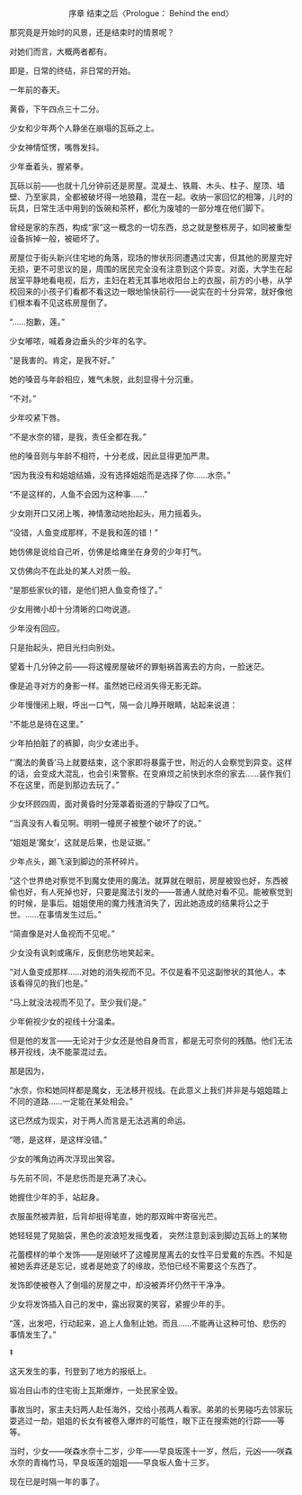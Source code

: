 <p align="center">序章 结束之后〈Prologue： Behind the end〉</p>

那究竟是开始时的风景，还是结束时的情景呢？

对她们而言，大概两者都有。

即是，日常的终结，非日常的开始。

一年前的春天。

黄昏，下午四点三十二分。

少女和少年两个人静坐在崩塌的瓦砾之上。

少女神情怔愣，嘴唇发抖。

少年垂着头，握紧拳。

瓦砾以前——也就十几分钟前还是房屋。混凝土、铁屑、木头、柱子、屋顶、墙壁、乃至家具，全都被破坏得一地狼藉，混在一起。收纳一家回忆的相簿，儿时的玩具，日常生活中用到的饭碗和茶杯，都化为废墟的一部分堆在他们脚下。

曾经是家的东西，构成“家”这一概念的一切东西，总之就是整栋房子，如同被重型设备拆掉一般，被砸坏了。

房屋位于街头新兴住宅地的角落，现场的惨状形同遭遇过灾害，但其他的房屋完好无损，更不可思议的是，周围的居民完全没有注意到这个异变。对面，大学生在起居室平静地看电视，后方，主妇在若无其事地收阳台上的衣服，前方的小巷，从学校回来的小孩子们看都不看这边一眼地愉快前行——说实在的十分异常，就好像他们根本看不见这栋房屋倒了。

“……抱歉，莲。”

少女嘟哝，喊着身边垂头的少年的名字。

“是我害的。肯定，是我不好。”

她的嗓音与年龄相应，雉气未脱，此刻显得十分沉重。

“不对。”

少年咬紧下唇。

“不是水奈的错，是我，责任全都在我。”

他的嗓音则与年龄不相符，十分老成，因此显得更加严肃。

“因为我没有和姐姐结婚，没有选择姐姐而是选择了你……水奈。”

“不是这样的，人鱼不会因为这种事……”

少女刚开口又闭上嘴，神情激动地抬起头，用力摇着头。

“没错，人鱼变成那样，不是我和莲的错！”

她仿佛是说给自己听，仿佛是给瘫坐在身旁的少年打气。

又仿佛向不在此处的某人对质一般。

“是那些家伙的错，是他们把人鱼变奇怪了。”

少女用微小却十分清晰的口吻说道。

少年没有回应。

只是抬起头，把目光扫向别处。

望着十几分钟之前——将这幢房屋破坏的罪魁祸首离去的方向，一脸迷茫。

像是追寻对方的身影一样。虽然她已经消失得无影无踪。

少年慢慢闭上眼，呼出一口气，隔一会儿睁开眼睛，站起来说道：

“不能总是待在这里。”

少年拍拍脏了的裤脚，向少女递出手。

“‘魔法的黄昏’马上就要结束，这个家即将暴露于世，附近的人会察觉到异变。这样的话，会变成大混乱，也会引来警察。在变麻烦之前快到水奈的家去……装作我们不在这里，而是到那边去玩了。”

少女环顾四周，面对黄昏时分笼罩着街道的宁静叹了口气。

“当真没有人看见啊。明明一幢房子被整个破坏了的说。”

“姐姐是‘魔女’，这就是后果，也是证据。”

少年点头，踢飞滚到脚边的茶杯碎片。

“这个世界绝对察觉不到魔女使用的魔法。就算就在眼前，房屋被毁也好，东西被偷也好，有人死掉也好，只要是魔法引发的——普通人就绝对看不见。能被察觉到的时候，是事后。姐姐使用的魔力残渣消失了，因此她造成的结果将公之于世。……在事情发生过后。”

“简直像是对人鱼视而不见呢。”

少女没有讽刺或痛斥，反倒悲伤地笑起来。

“对人鱼变成那样……对她的消失视而不见。不仅是看不见这副惨状的其他人，本该看得见的我们也是。”

“马上就没法视而不见了。至少我们是。”

少年俯视少女的视线十分温柔。

但是他的发言——无论对于少女还是他自身而言，都是无可奈何的残酷。他们无法移开视线，决不能蒙混过去。

那是因为，

“水奈，你和她同样都是魔女，无法移开视线。在此意义上我们并非是与姐姐踏上不同的道路……一定能在某处相会。”

这已然成为现实，对于两人而言是无法逃离的命运。

“嗯，是这样，是这样没错。”

少女的嘴角边再次浮现出笑容。

与先前不同，不是悲伤而是充满了决心。

她握住少年的手，站起身。

衣服虽然被弄脏，后背却挺得笔直，她的那双眸中寄宿光芒。

她轻轻晃了晃脑袋，黑色的波浪短发摇曳着， 突然注意到滚到脚边瓦砾上的某物

花蕾模样的单个发饰——是刚破坏了这幢房屋离去的女性平日爱戴的东西。不知是被她丢弃还是忘记，或者是她变了的缘故，恐怕已经不需要这个东西了。

发饰即使被卷入了倒塌的房屋之中，却没被弄坏仍然干干净净。

少女将发饰插入自己的发中，露出寂寞的笑容，紧握少年的手。

“莲，出发吧，行动起来，追上人鱼制止她。而且……不能再让这种可怕、悲伤的事情发生了。”

‡

这天发生的事，刊登到了地方的报纸上。

锻冶目山市的住宅街上瓦斯爆炸，一处民家全毁。

事故当时，家主夫妇两人赴任海外，交给小孩两人看家。弟弟的长男碰巧去邻家玩耍逃过一劫，姐姐的长女有被卷入爆炸的可能性，眼下正在搜索她的行踪——等等。

当时，少女——咲森水奈十二岁，少年——早良坂莲十一岁，然后，元凶——咲森水奈的青梅竹马，早良坂莲的姐姐——早良坂人鱼十三岁。

现在已是时隔一年的事了。

